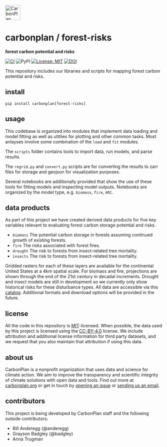 <p align="left" >
<a href='https://carbonplan.org'>
<picture>
  <source media="(prefers-color-scheme: dark)" srcset="https://carbonplan-assets.s3.amazonaws.com/monogram/light-small.png">
  <img alt="CarbonPlan monogram." height="48" src="https://carbonplan-assets.s3.amazonaws.com/monogram/dark-small.png">
</picture>
</a>
</p>

# carbonplan / forest-risks

**forest carbon potential and risks**

[![CI](https://github.com/carbonplan/forest-risks/actions/workflows/main.yaml/badge.svg)](https://github.com/carbonplan/forest-risks/actions/workflows/main.yaml)
![PyPI](https://img.shields.io/pypi/v/carbonplan-forest-risks)
[![License: MIT](https://img.shields.io/badge/License-MIT-blue.svg)](https://opensource.org/licenses/MIT)
[![DOI](https://zenodo.org/badge/DOI/10.5281/zenodo.4741329.svg)](https://doi.org/10.5281/zenodo.4741329)

This repository includes our libraries and scripts for mapping forest carbon potential and risks.

## install

```shell
pip install carbonplan[forest-risks]
```

## usage

This codebase is organized into modules that implement data loading and model fitting as well as utitlies for plotting and other common tasks. Most anlayses involve some combination of the `load` and `fit` modules.

The `scripts` folder contains tools to import data, run models, and parse results.

The `regrid.py` and `convert.py` scripts are for converting the results to zarr files for storage and geojson for visualization purposes.

Several notebooks are additionally provided that show the use of these tools for fitting models and inspecting model outputs. Notebooks are organized by the model type, e.g. `biomass`, `fire`, etc.

## data products

As part of this project we have created derived data products for five key variables relevant to evaluating forest carbon storage potential and risks.
- `biomass` The potential carbon storage in forests assuming continued growth of existing forests.
- `fire` The risks associated with forest fires.
- `drought` The risk to forests from insect-related tree mortality.
- `insects` The risk to forests from insect-related tree mortality.

Gridded rasters for each of these layers are available for the continental United States at a 4km spatial scale. For biomass and fire, projections are shown through the end of the 21st century in decadal increments. Drought and insect models are still in development so we currently only show historical risks for these disturbance types.  All data are accessible via this [catalog](https://github.com/carbonplan/forest-risks/blob/master/carbonplan_forest_risks/data/catalog.yaml). Additional formats and download options will be provided in the future.

## license

All the code in this repository is [MIT](https://choosealicense.com/licenses/mit/)-licensed. When possible, the data used by this project is licensed using the [CC-BY-4.0](https://choosealicense.com/licenses/cc-by-4.0/) license. We include attribution and additional license information for third party datasets, and we request that you also maintain that attribution if using this data.

## about us

CarbonPlan is a nonprofit organization that uses data and science for climate action. We aim to improve the transparency and scientific integrity of climate solutions with open data and tools. Find out more at [carbonplan.org](https://carbonplan.org/) or get in touch by [opening an issue](https://github.com/carbonplan/forest-risks/issues/new) or [sending us an email](mailto:hello@carbonplan.org).

## contributors

This project is being developed by CarbonPlan staff and the following outside contributors:

- Bill Anderegg (@anderegg)
- Grayson Badgley (@badgley)
- Anna Trugman

